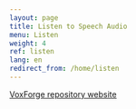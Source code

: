 ```yaml
---
layout: page
title: Listen to Speech Audio
menu: Listen
weight: 4
ref: listen
lang: en
redirect_from: /home/listen
---
```

[VoxForge repository website](http://www.repository.voxforge1.org/downloads/en/Trunk/Audio/Original/48kHz_16bit/)<br>

<!--
<html>
  <head>
        <title>Listen to Speech Audio</title>
  </head>
  <body>

<br>
        <iframe sandbox src="http://www.repository.voxforge1.org/downloads/en/Trunk/Audio/Original/48kHz_16bit/" width="500" height="800">
            Click here [VoxForge repository website](http://www.repository.voxforge1.org/downloads/en/Trunk/Audio/Original/) to listen to audio
        </iframe>
   </body>
</html>
-->


